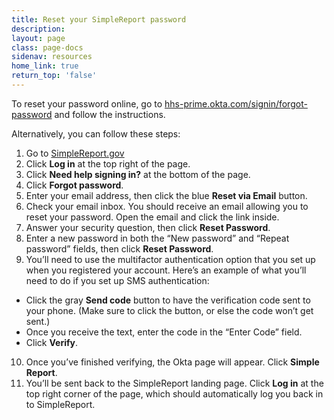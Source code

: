 ```yaml
---
title: Reset your SimpleReport password
description:
layout: page
class: page-docs
sidenav: resources
home_link: true
return_top: 'false'
---
```


To reset your password online, go to [hhs-prime.okta.com/signin/forgot-password](https://hhs-prime.okta.com/signin/forgot-password) and follow the instructions.

Alternatively, you can follow these steps:
1. Go to [SimpleReport.gov](simplereport.gov)
2. Click **Log in** at the top right of the page.
3. Click **Need help signing in?** at the bottom of the page.
4. Click **Forgot password**.
5. Enter your email address, then click the blue **Reset via Email** button.
6. Check your email inbox. You should receive an email allowing you to reset your password. Open the email and click the link inside.
7. Answer your security question, then click **Reset Password**.
8. Enter a new password in both the “New password” and “Repeat password” fields, then click **Reset Password**.
9.  You’ll need to use the multifactor authentication option that you set up when you registered your account. Here’s an example of what you’ll need to do if you set up SMS authentication:
   - Click the gray **Send code** button to have the verification code sent to your phone. (Make sure to click the button, or else the code won’t get sent.)
   - Once you receive the text, enter the code in the “Enter Code” field.
   - Click **Verify**.
10. Once you’ve finished verifying, the Okta page will appear. Click **Simple Report**.
11. You’ll be sent back to the SimpleReport landing page. Click **Log in** at the top right corner of the page, which should automatically log you back in to SimpleReport.
